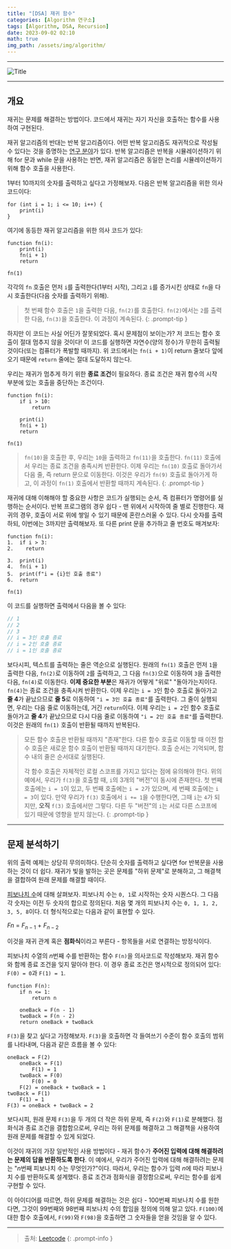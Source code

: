 ```yaml
---
title: "[DSA] 재귀 함수"
categories: [Algorithm 연구소]
tags: [Algorithm, DSA, Recursion]
date: 2023-09-02 02:10
math: true
img_path: /assets/img/algorithm/
---
```


---

![Title](algorithm_title.png)

---

## **개요**

재귀는 문제를 해결하는 방법이다. 코드에서 재귀는 자기 자신을 호출하는 함수를 사용하여 구현된다.

재귀 알고리즘의 반대는 반복 알고리즘이다. 어떤 반복 알고리즘도 재귀적으로 작성될 수 있다는 것을 증명하는 [연구 분야](https://en.wikipedia.org/wiki/Computability_theory)가 있다. 반복 알고리즘은 반복을 시뮬레이션하기 위해 for 문과 while 문을 사용하는 반면, 재귀 알고리즘은 동일한 논리를 시뮬레이션하기 위해 함수 호출을 사용한다.

1부터 10까지의 숫자를 출력하고 싶다고 가정해보자. 다음은 반복 알고리즘을 위한 의사 코드이다:

```text
for (int i = 1; i <= 10; i++) {
    print(i)
}
```

여기에 동등한 재귀 알고리즘을 위한 의사 코드가 있다:

```text
function fn(i):
    print(i)
    fn(i + 1)
    return

fn(1)
```

각각의 `fn` 호출은 먼저 `i`를 출력한다(1부터 시작), 그리고 `i`를 증가시킨 상태로 `fn`을 다시 호출한다(다음 숫자를 출력하기 위해).

> 첫 번째 함수 호출은 `1`을 출력한 다음, `fn(2)`를 호출한다. `fn(2)`에서는 `2`를 출력한 다음, `fn(3)`을 호출한다. 이 과정이 계속된다.
{: .prompt-tip }

하지만 이 코드는 사실 어딘가 잘못되었다. 혹시 문제점이 보이는가? 저 코드는 함수 호출이 절대 멈추지 않을 것이다! 이 코드를 실행하면 자연수(양의 정수)가 무한히 출력될 것이다(또는 컴퓨터가 폭발할 때까지). 위 코드에서는 `fn(i + 1)`이 return 줄보다 앞에 오기 때문에 `return` 줄에는 절대 도달하지 않는다.

우리는 재귀가 멈추게 하기 위한 **종료 조건**이 필요하다. 종료 조건은 재귀 함수의 시작 부분에 있는 호출을 중단하는 조건이다.

```text
function fn(i):
    if i > 10:
        return

    print(i)
    fn(i + 1)
    return

fn(1)
```

> `fn(10)`을 호출한 후, 우리는 `10`을 출력하고 `fn(11)`을 호출한다. `fn(11)` 호출에서 우리는 종료 조건을 충족시켜 반환한다. 이제 우리는 `fn(10)` 호출로 돌아가서 다음 줄, 즉 return 문으로 이동한다. 이것은 우리가 `fn(9)` 호출로 돌아가게 하고, 이 과정이 `fn(1)` 호출에서 반환할 때까지 계속된다.
{: .prompt-tip }

재귀에 대해 이해해야 할 중요한 사항은 코드가 실행되는 순서, 즉 컴퓨터가 명령어를 실행하는 순서이다. 반복 프로그램의 경우 쉽다 - 맨 위에서 시작하여 줄 별로 진행한다. 재귀의 경우, 호출이 서로 위에 쌓일 수 있기 때문에 혼란스러울 수 있다. 다시 숫자를 출력하되, 이번에는 3까지만 출력해보자. 또 다른 print 문을 추가하고 줄 번호도 매겨보자:

```text
function fn(i):
1.  if i > 3:
2.    return

3.  print(i)
4.  fn(i + 1)
5.  print(f"i = {i}인 호출 종료")
6.  return

fn(1)
```

이 코드를 실행하면 출력에서 다음을 볼 수 있다:

```cpp
// 1
// 2
// 3
// i = 3인 호출 종료
// i = 2인 호출 종료
// i = 1인 호출 종료
```

보다시피, 텍스트를 출력하는 줄은 역순으로 실행된다. 원래의 `fn(1)` 호출은 먼저 `1`을 출력한 다음, `fn(2)`로 이동하여 `2`를 출력하고, 그 다음 `fn(3)`으로 이동하여 `3`을 출력한 다음, `fn(4)`로 이동한다. **이제 중요한 부분**은 재귀가 어떻게 "위로" "돌아가는지이다. `fn(4)`는 종료 조건을 충족시켜 반환한다. 이제 우리는 `i = 3`인 함수 호출로 돌아가고 **줄 4**가 끝났으므로 **줄 5**로 이동하여 `"i = 3인 호출 종료"`를 출력한다. 그 줄이 실행되면, 우리는 다음 줄로 이동하는데, 거긴 `return`이다. 이제 우리는 `i = 2`인 함수 호출로 돌아가고 **줄 4**가 끝났으므로 다시 다음 줄로 이동하여 `"i = 2인 호출 종료"`를 출력한다. 이것은 원래의 `fn(1)` 호출이 반환될 때까지 반복된다.

> 모든 함수 호출은 반환될 때까지 "존재"한다. 다른 함수 호출로 이동할 때 이전 함수 호출은 새로운 함수 호출이 반환될 때까지 대기한다. 호출 순서는 기억되며, 함수 내의 줄은 순서대로 실행된다.
>
> 각 함수 호출은 자체적인 로컬 스코프를 가지고 있다는 점에 유의해야 한다. 위의 예에서, 우리가 `f(3)`을 호출할 때, `i`의 3개의 "버전"이 동시에 존재한다. 첫 번째 호출에는 `i = 1`이 있고, 두 번째 호출에는 `i = 2`가 있으며, 세 번째 호출에는 `i = 3`이 있다. 만약 우리가 `f(3)` 호출에서 `i += 1`을 수행한다면, 그때 `i`는 `4`가 되지만, **오직** `f(3)` 호출에서만 그렇다. 다른 두 "버전"의 `i`는 서로 다른 스코프에 있기 때문에 영향을 받지 않는다.
{: .prompt-tip }

---

## **문제 분석하기**

위의 출력 예제는 상당히 무의미하다. 단순히 숫자를 출력하고 싶다면 for 반복문을 사용하는 것이 더 쉽다. 재귀가 빛을 발하는 곳은 문제를 "하위 문제"로 분해하고, 그 해결책을 결합하여 원래 문제를 해결할 때이다.

[피보나치 수](https://en.wikipedia.org/wiki/Fibonacci_number)에 대해 살펴보자. 피보나치 수는 `0, 1`로 시작하는 숫자 시퀀스다. 그 다음 각 숫자는 이전 두 숫자의 합으로 정의된다. 처음 몇 개의 피보나치 수는 `0, 1, 1, 2, 3, 5, 8`이다. 더 형식적으로는 다음과 같이 표현할 수 있다.

$F{n}$ = $F_{n - 1}$ + $F_{n - 2}$

이것을 재귀 관계 혹은 **점화식**이라고 부른다 - 항목들을 서로 연결하는 방정식이다.

피보나치 수열의 $n$번째 수를 반환하는 함수 `F(n)`을 의사코드로 작성해보자. 재귀 함수와 함께 종료 조건을 잊지 말아야 한다. 이 경우 종료 조건은 명시적으로 정의되어 있다: `F(0) = 0`과 `F(1) = 1`.

```text
function F(n):
    if n <= 1:
        return n

    oneBack = F(n - 1)
    twoBack = F(n - 2)
    return oneBack + twoBack
```

`F(3)`을 찾고 싶다고 가정해보자. `F(3)`을 호출하면 각 들여쓰기 수준이 함수 호출의 범위를 나타내며, 다음과 같은 흐름을 볼 수 있다:

```text
oneBack = F(2)
    oneBack = F(1)
        F(1) = 1
    twoBack = F(0)
        F(0) = 0
    F(2) = oneBack + twoBack = 1
twoBack = F(1)
    F(1) = 1
F(3) = oneBack + twoBack = 2
```

보다시피, 원래 문제 `F(3)`을 두 개의 더 작은 하위 문제, 즉 `F(2)`와 `F(1)`로 분해했다. 점화식과 종료 조건을 결합함으로써, 우리는 하위 문제를 해결하고 그 해결책을 사용하여 원래 문제를 해결할 수 있게 되었다.

이것이 재귀의 가장 일반적인 사용 방법이다 - 재귀 함수가 **주어진 입력에 대해 해결하려는 문제의 답을 반환하도록 한다**. 이 예에서, 우리가 주어진 입력에 대해 해결하려는 문제는 "$n$번째 피보나치 수는 무엇인가?"이다. 따라서, 우리는 함수가 입력 $n$에 따라 피보나치 수를 반환하도록 설계했다. 종료 조건과 점화식을 결정함으로써, 우리는 함수를 쉽게 구현할 수 있다.

이 아이디어를 따르면, 하위 문제를 해결하는 것은 쉽다 - 100번째 피보나치 수를 원한다면, 그것이 99번째와 98번째 피보나치 수의 합임을 정의에 의해 알고 있다. `F(100)`에 대한 함수 호출에서, `F(99)`와 `F(98)`을 호출하면 그 숫자들을 얻을 것임을 알 수 있다.

---

> 출처: [Leetcode](https://leetcode.com/explore/interview/card/leetcodes-interview-crash-course-data-structures-and-algorithms/715/introduction/4655/)
{: .prompt-info }
